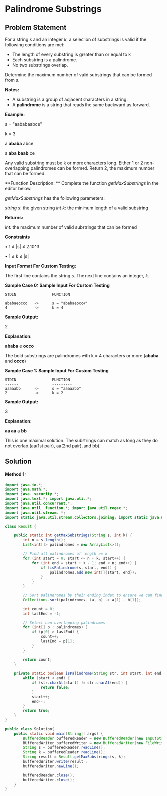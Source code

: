 # Palindrome Substrings

## Problem Statement

For a string *s* and an integer *k*, a selection of substrings is valid if the following conditions are met:

- The length of every substring is greater than or equal to k
- Each substring is a palindrome.
- No two substrings overlap.

Determine the maximum number of valid substrings that can be formed from *s*.

**Notes:**

- A substring is a group of adjacent characters in a string.
- A **palindrome** is a string that reads the same backward as forward.

**Example:**

s = "aababaabce"

k = 3

a **ababa** abce

a **aba** **baab** ce

Any valid substring must be k or more characters long. Either 1 or 2 non-overlapping palindromes can be formed. Return 2, the maximum number that can be formed.

**Function Description: **
Complete the function *getMaxSubstrings* in the editor below.

*getMaxSubstrings* has the following parameters:

*string s*: the given string
*int k*: the minimum length of a valid substring

**Returns:**

*int:* the maximum number of valid substrings that can be formed

**Constraints**

• 1 ≤ |s| ≤ 2.10^3

• 1 ≤ k ≤ |s|

**Input Format For Custom Testing:**

The first line contains the string *s.*
The next line contains an integer, *k.*

**Sample Case 0:**
    **Sample Input For Custom Testing**

```
STDIN                FUNCTION
------		         ---------
ababaeocco   ->      s = "ababaeocco"
4            ->      k = 4
```

**Sample Output:**

2

**Explanation:**

**ababa** e **occo**

The bold substrings are palindromes with k = 4 characters or more.(**ababa** and **occo**)

**Sample Case 1:**
    **Sample Input For Custom Testing**

```
STDIN                FUNCTION
------		         ---------
aaaaabb      ->      s = "aaaaabb"
2            ->      k = 2
```

**Sample Output:**

3

**Explanation:**

**aa aa** a **bb**

This is one maximal solution. The substrings can match as long as they do not overlap.(aa(1st pair), aa(2nd pair), and bb).

## Solution

#### Method 1:

```java
import java.io.*;
import java.math.*;
import java. security.*;
import java.text.*; import java.util.*;
import java.util.concurrent.*;
import java.util. function.*; import java.util.regex.*;
import java.util.stream. *;
import static java.util.stream.Collectors.joining; import static java.util.stream.Collectors.toList;

class Result {

    public static int getMaxSubstrings(String s, int k) {
        int n = s.length();
        List<int[]> palindromes = new ArrayList<>();

        // Find all palindromes of length >= k
        for (int start = 0; start <= n - k; start++) {
            for (int end = start + k - 1; end < n; end++) {
                if (isPalindrome(s, start, end)) {
                    palindromes.add(new int[]{start, end});
                }
            }
        }

        // Sort palindromes by their ending index to ensure we can find the maximum number of non-overlapping palindromes
        Collections.sort(palindromes, (a, b) -> a[1] - b[1]);

        int count = 0;
        int lastEnd = -1;

        // Select non-overlapping palindromes
        for (int[] p : palindromes) {
            if (p[0] > lastEnd) {
                count++;
                lastEnd = p[1];
            }
        }

        return count;
    }
  
    private static boolean isPalindrome(String str, int start, int end) {
        while (start < end) {
            if (str.charAt(start) != str.charAt(end)) {
                return false;
            }
            start++;
            end--;
        }
        return true;
    }
}

public class Solution{
    public static void main(String[] args) {
        BufferedReader bufferedReader = new BufferedReader(new InputStreamReader(System.in));
        BUfferedWriter bufferedWriter = new BufferedWriter(new FileWriter(System.getenv("OUTPUT_PATH")));
        String s = bufferedReader.readLine();
        String k = bufferedReader.readLine();
        String result = Result.getMaxSubstrings(s, k);
        bufferedWriter.write(result);
        bufferedWriter.newLine();

        bufferedReader.close();
        bufferedWriter.close();
    }
}
```
